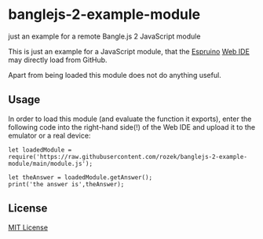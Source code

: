 # banglejs-2-example-module #

just an example for a remote Bangle.js 2 JavaScript module

This is just an example for a JavaScript module, that the [Espruino](https://www.espruino.com/) [Web IDE](https://www.espruino.com/ide) may directly load from GitHub.

Apart from being loaded this module does not do anything useful.

## Usage ##

In order to load this module (and evaluate the function it exports), enter the following code into the right-hand side(!) of the Web IDE and upload it to the emulator or a real device:

```
let loadedModule = require('https://raw.githubusercontent.com/rozek/banglejs-2-example-module/main/module.js');

let theAnswer = loadedModule.getAnswer();
print('the answer is',theAnswer);
```

## License ##

[MIT License](LICENSE.md)
